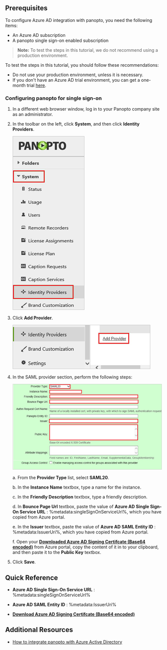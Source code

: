 ## Prerequisites

To configure Azure AD integration with panopto, you need the following items:

- An Azure AD subscription
- A panopto single sign-on enabled subscription

> **Note:**
> To test the steps in this tutorial, we do not recommend using a production environment.

To test the steps in this tutorial, you should follow these recommendations:

- Do not use your production environment, unless it is necessary.
- If you don't have an Azure AD trial environment, you can get a one-month trial [here](https://azure.microsoft.com/pricing/free-trial/).

### Configuring panopto for single sign-on

1. In a different web browser window, log in to your Panopto company site as an administrator.

2. In the toolbar on the left, click **System**, and then click **Identity Providers**.
   
    ![System](./media/ic777670.png "System")

3. Click **Add Provider**.
   
    ![Identity Providers](./media/ic777671.png "Identity Providers")
   
4. In the SAML provider section, perform the following steps:
   
    ![SaaS configuration](./media/ic777672.png "SaaS configuration")
	
	a. From the **Provider Type** list, select **SAML20**.    
	
	b. In the **Instance Name** textbox, type a name for the instance.

	c. In the **Friendly Description** textbox, type a friendly description.
	
	d. In **Bounce Page Url** textbox, paste the value of **Azure AD Single Sign-On Service URL** : %metadata:singleSignOnServiceUrl%, which you have copied from Azure portal.

	e. In the **Issuer** textbox, paste the value of **Azure AD SAML Entity ID** : %metadata:IssuerUri%, which you have copied from Azure portal.

	f. Open your **[Downloaded Azure AD Signing Certifcate (Base64 encoded)](%metadata:certificateDownloadBase64Url%)** from Azure portal, copy the content of it in to your clipboard, and then paste it to the **Public Key**  textbox.

5. Click **Save**.

## Quick Reference

* **Azure AD Single Sign-On Service URL** : %metadata:singleSignOnServiceUrl%

* **Azure AD SAML Entity ID** : %metadata:IssuerUri%

* **[Download Azure AD Signing Certifcate (Base64 encoded)](%metadata:certificateDownloadBase64Url%)**



## Additional Resources

* [How to integrate panopto with Azure Active Directory](https://docs.microsoft.com/azure/active-directory/active-directory-saas-panopto-tutorial)
